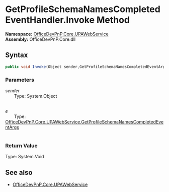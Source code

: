 # GetProfileSchemaNamesCompletedEventHandler.Invoke Method  
**Namespace:** [OfficeDevPnP.Core.UPAWebService](OfficeDevPnP.Core.UPAWebService.md)  
**Assembly:** OfficeDevPnP.Core.dll  
## Syntax
```C#
public void Invoke(Object sender,GetProfileSchemaNamesCompletedEventArgs e)
```
### Parameters
*sender*  
&emsp;&emsp;Type: System.Object  
&emsp;&emsp;  
  
*e*  
&emsp;&emsp;Type: [OfficeDevPnP.Core.UPAWebService.GetProfileSchemaNamesCompletedEventArgs](OfficeDevPnP.Core.UPAWebService.GetProfileSchemaNamesCompletedEventArgs.md)  
&emsp;&emsp;  
  
### Return Value
Type: System.Void  

## See also
- [OfficeDevPnP.Core.UPAWebService](OfficeDevPnP.Core.UPAWebService.md)
